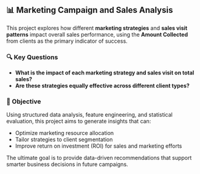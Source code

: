 
## 📊 Marketing Campaign and Sales Analysis

This project explores how different **marketing strategies** and **sales visit patterns** impact overall sales performance, using the **Amount Collected** from clients as the primary indicator of success.

### 🔍 Key Questions

- **What is the impact of each marketing strategy and sales visit on total sales?**
- **Are these strategies equally effective across different client types?**

### 🎯 Objective

Using structured data analysis, feature engineering, and statistical evaluation, this project aims to generate insights that can:

- Optimize marketing resource allocation
- Tailor strategies to client segmentation
- Improve return on investment (ROI) for sales and marketing efforts

The ultimate goal is to provide data-driven recommendations that support smarter business decisions in future campaigns.


